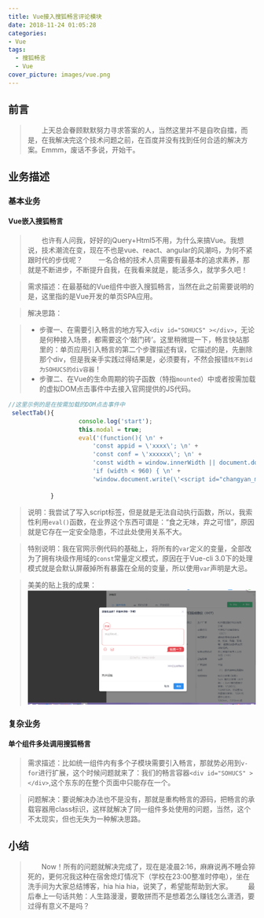 ```yaml
---
title: Vue接入搜狐畅言评论模块
date: 2018-11-24 01:05:28
categories:
- Vue
tags:
  - 搜狐畅言
  - Vue
cover_picture: images/vue.png
---
```


## 前言

>&emsp;&emsp;上天总会眷顾默默努力寻求答案的人，当然这里并不是自吹自擂，而是，在我解决完这个技术问题之前，在百度并没有找到任何合适的解决方案。Emmm，废话不多说，开始干。

## 业务描述

### 基本业务

#### Vue嵌入搜狐畅言

>&emsp;&emsp;也许有人问我，好好的jQuery+Html5不用，为什么来搞Vue。我想说，技术潮流在变，现在不也是vue、react、angular的风潮吗，为何不紧跟时代的步伐呢？
>&emsp;&emsp;一名合格的技术人员需要有最基本的追求素养，那就是不断进步，不断提升自我，在我看来就是，能活多久，就学多久吧！

>需求描述：在最基础的Vue组件中嵌入搜狐畅言，当然在此之前需要说明的是，这里指的是Vue开发的单页SPA应用。

>解决思路：

>- 步骤一、在需要引入畅言的地方写入`<div id="SOHUCS" ></div>`，无论是何种接入场景，都需要这个‘敲门砖’。这里稍微提一下，畅言快站那里的：单页应用引入畅言的第二个步骤描述有误，它描述的是，先删除那个div，但是我亲手实践过得结果是，必须要有，不然会报错`找不到id为SOHUCS的div容器`！
>- 步骤二、在Vue的生命周期的钩子函数（特指`mounted`）中或者按需加载的虚拟DOM点击事件中去接入官网提供的JS代码。
```javascript
//这里示例的是在按需加载的DOM点击事件中
 selectTab(){
                    console.log('start');
                    this.modal = true;
                    eval('(function(){ \n' +
                        'const appid = \'xxxx\'; \n' +
                        'const conf = \'xxxxxx\'; \n' +
                        'const width = window.innerWidth || document.documentElement.clientWidth; \n' +
                        'if (width < 960) { \n' +
                        'window.document.write(\'<script id="changyan_mobile_js" charset="utf-8" type="text/javascript" src="https://changyan.sohu.com/upload/mobile/wap-js/changyan_mobile.js?client_id=\' + appid + \'&conf=\' + conf + \'"><\\/script>\'); } else { var loadJs=function(d,a){var c=document.getElementsByTagName("head")[0]||document.head||document.documentElement;var b=document.createElement("script");b.setAttribute("type","text/javascript");b.setAttribute("charset","UTF-8");b.setAttribute("src",d);if(typeof a==="function"){if(window.attachEvent){b.onreadystatechange=function(){var e=b.readyState;if(e==="loaded"||e==="complete"){b.onreadystatechange=null;a()}}}else{b.onload=a}}c.appendChild(b)};loadJs("https://changyan.sohu.com/upload/changyan.js",function(){window.changyan.api.config({appid:appid,conf:conf})}); } })();')

            }
```

>说明：我尝试了写入script标签，但是就是无法自动执行函数，所以，我索性利用`eval()`函数，在业界这个东西可谓是：“食之无味，弃之可惜”，原因就是它存在一定安全隐患，不过此处使用关系不大。

>特别说明：我在官网示例代码的基础上，将所有的`var`定义的变量，全部改为了拥有块级作用域的`const`常量定义模式，原因在于Vue-cli 3.0下的处理模式就是会默认屏蔽掉所有暴露在全局的变量，所以使用`var`声明是大忌。

>美美的贴上我的成果：
>![alt](changyan/exp.png)

### 复杂业务

#### 单个组件多处调用搜狐畅言

>需求描述：比如统一组件内有多个子模块需要引入畅言，那就势必用到`v-for`进行扩展，这个时候问题就来了：我们的畅言容器`<div id="SOHUCS" ></div>`,这个东东的在整个页面中只能存在一个。

>问题解决：要说解决办法也不是没有，那就是重构畅言的源码，把畅言的承载容器用class标识，这样就解决了同一组件多处使用的问题，当然，这个不太现实，但也无失为一种解决思路。

## 小结

>&emsp;&emsp;Now！所有的问题就解决完成了，现在是凌晨2:16，麻麻说再不睡会猝死的，更何况我这种在宿舍熄灯情况下（学校在23:00整准时停电），坐在洗手间为大家总结博客，hia hia hia，说笑了，希望能帮助到大家。
>&emsp;&emsp;最后奉上一句话共勉：人生路漫漫，要敢拼而不是想着怎么赚钱怎么潇洒，要过得有意义不是吗？
